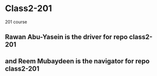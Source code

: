 # Class2-201
201 course
## Rawan Abu-Yasein is the driver for repo class2-201
## and Reem Mubaydeen is the navigator for repo class2-201